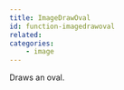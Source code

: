 ```yaml
---
title: ImageDrawOval
id: function-imagedrawoval
related:
categories:
    - image
---
```


Draws an oval.